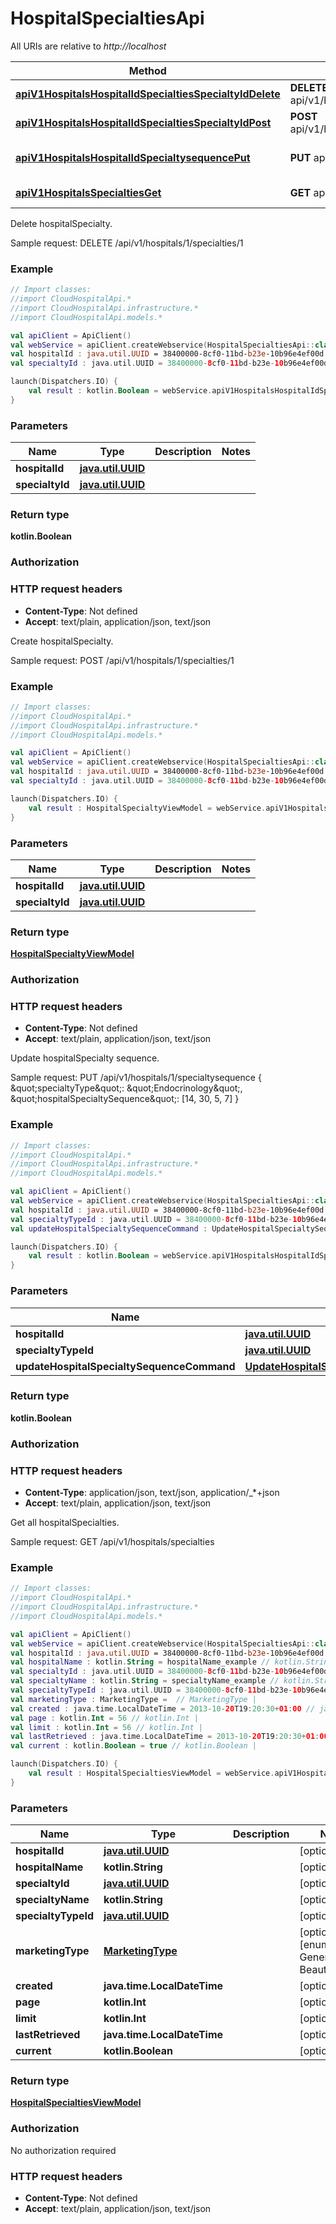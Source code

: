 # HospitalSpecialtiesApi

All URIs are relative to *http://localhost*

Method | HTTP request | Description
------------- | ------------- | -------------
[**apiV1HospitalsHospitalIdSpecialtiesSpecialtyIdDelete**](HospitalSpecialtiesApi.md#apiV1HospitalsHospitalIdSpecialtiesSpecialtyIdDelete) | **DELETE** api/v1/hospitals/{hospitalId}/specialties/{specialtyId} | Delete hospitalSpecialty.
[**apiV1HospitalsHospitalIdSpecialtiesSpecialtyIdPost**](HospitalSpecialtiesApi.md#apiV1HospitalsHospitalIdSpecialtiesSpecialtyIdPost) | **POST** api/v1/hospitals/{hospitalId}/specialties/{specialtyId} | Create hospitalSpecialty.
[**apiV1HospitalsHospitalIdSpecialtysequencePut**](HospitalSpecialtiesApi.md#apiV1HospitalsHospitalIdSpecialtysequencePut) | **PUT** api/v1/hospitals/{hospitalId}/specialtysequence | Update hospitalSpecialty sequence.
[**apiV1HospitalsSpecialtiesGet**](HospitalSpecialtiesApi.md#apiV1HospitalsSpecialtiesGet) | **GET** api/v1/hospitals/specialties | Get all hospitalSpecialties.



Delete hospitalSpecialty.

Sample request:        DELETE /api/v1/hospitals/1/specialties/1

### Example
```kotlin
// Import classes:
//import CloudHospitalApi.*
//import CloudHospitalApi.infrastructure.*
//import CloudHospitalApi.models.*

val apiClient = ApiClient()
val webService = apiClient.createWebservice(HospitalSpecialtiesApi::class.java)
val hospitalId : java.util.UUID = 38400000-8cf0-11bd-b23e-10b96e4ef00d // java.util.UUID | 
val specialtyId : java.util.UUID = 38400000-8cf0-11bd-b23e-10b96e4ef00d // java.util.UUID | 

launch(Dispatchers.IO) {
    val result : kotlin.Boolean = webService.apiV1HospitalsHospitalIdSpecialtiesSpecialtyIdDelete(hospitalId, specialtyId)
}
```

### Parameters

Name | Type | Description  | Notes
------------- | ------------- | ------------- | -------------
 **hospitalId** | [**java.util.UUID**](.md)|  |
 **specialtyId** | [**java.util.UUID**](.md)|  |

### Return type

**kotlin.Boolean**

### Authorization



### HTTP request headers

 - **Content-Type**: Not defined
 - **Accept**: text/plain, application/json, text/json


Create hospitalSpecialty.

Sample request:        POST /api/v1/hospitals/1/specialties/1

### Example
```kotlin
// Import classes:
//import CloudHospitalApi.*
//import CloudHospitalApi.infrastructure.*
//import CloudHospitalApi.models.*

val apiClient = ApiClient()
val webService = apiClient.createWebservice(HospitalSpecialtiesApi::class.java)
val hospitalId : java.util.UUID = 38400000-8cf0-11bd-b23e-10b96e4ef00d // java.util.UUID | 
val specialtyId : java.util.UUID = 38400000-8cf0-11bd-b23e-10b96e4ef00d // java.util.UUID | 

launch(Dispatchers.IO) {
    val result : HospitalSpecialtyViewModel = webService.apiV1HospitalsHospitalIdSpecialtiesSpecialtyIdPost(hospitalId, specialtyId)
}
```

### Parameters

Name | Type | Description  | Notes
------------- | ------------- | ------------- | -------------
 **hospitalId** | [**java.util.UUID**](.md)|  |
 **specialtyId** | [**java.util.UUID**](.md)|  |

### Return type

[**HospitalSpecialtyViewModel**](HospitalSpecialtyViewModel.md)

### Authorization



### HTTP request headers

 - **Content-Type**: Not defined
 - **Accept**: text/plain, application/json, text/json


Update hospitalSpecialty sequence.

Sample request:        PUT /api/v1/hospitals/1/specialtysequence      {          \&quot;specialtyType\&quot;: \&quot;Endocrinology\&quot;,          \&quot;hospitalSpecialtySequence\&quot;: [14, 30, 5, 7]      }

### Example
```kotlin
// Import classes:
//import CloudHospitalApi.*
//import CloudHospitalApi.infrastructure.*
//import CloudHospitalApi.models.*

val apiClient = ApiClient()
val webService = apiClient.createWebservice(HospitalSpecialtiesApi::class.java)
val hospitalId : java.util.UUID = 38400000-8cf0-11bd-b23e-10b96e4ef00d // java.util.UUID | 
val specialtyTypeId : java.util.UUID = 38400000-8cf0-11bd-b23e-10b96e4ef00d // java.util.UUID | 
val updateHospitalSpecialtySequenceCommand : UpdateHospitalSpecialtySequenceCommand =  // UpdateHospitalSpecialtySequenceCommand | 

launch(Dispatchers.IO) {
    val result : kotlin.Boolean = webService.apiV1HospitalsHospitalIdSpecialtysequencePut(hospitalId, specialtyTypeId, updateHospitalSpecialtySequenceCommand)
}
```

### Parameters

Name | Type | Description  | Notes
------------- | ------------- | ------------- | -------------
 **hospitalId** | [**java.util.UUID**](.md)|  |
 **specialtyTypeId** | [**java.util.UUID**](.md)|  |
 **updateHospitalSpecialtySequenceCommand** | [**UpdateHospitalSpecialtySequenceCommand**](UpdateHospitalSpecialtySequenceCommand.md)|  | [optional]

### Return type

**kotlin.Boolean**

### Authorization



### HTTP request headers

 - **Content-Type**: application/json, text/json, application/_*+json
 - **Accept**: text/plain, application/json, text/json


Get all hospitalSpecialties.

Sample request:        GET /api/v1/hospitals/specialties

### Example
```kotlin
// Import classes:
//import CloudHospitalApi.*
//import CloudHospitalApi.infrastructure.*
//import CloudHospitalApi.models.*

val apiClient = ApiClient()
val webService = apiClient.createWebservice(HospitalSpecialtiesApi::class.java)
val hospitalId : java.util.UUID = 38400000-8cf0-11bd-b23e-10b96e4ef00d // java.util.UUID | 
val hospitalName : kotlin.String = hospitalName_example // kotlin.String | 
val specialtyId : java.util.UUID = 38400000-8cf0-11bd-b23e-10b96e4ef00d // java.util.UUID | 
val specialtyName : kotlin.String = specialtyName_example // kotlin.String | 
val specialtyTypeId : java.util.UUID = 38400000-8cf0-11bd-b23e-10b96e4ef00d // java.util.UUID | 
val marketingType : MarketingType =  // MarketingType | 
val created : java.time.LocalDateTime = 2013-10-20T19:20:30+01:00 // java.time.LocalDateTime | 
val page : kotlin.Int = 56 // kotlin.Int | 
val limit : kotlin.Int = 56 // kotlin.Int | 
val lastRetrieved : java.time.LocalDateTime = 2013-10-20T19:20:30+01:00 // java.time.LocalDateTime | 
val current : kotlin.Boolean = true // kotlin.Boolean | 

launch(Dispatchers.IO) {
    val result : HospitalSpecialtiesViewModel = webService.apiV1HospitalsSpecialtiesGet(hospitalId, hospitalName, specialtyId, specialtyName, specialtyTypeId, marketingType, created, page, limit, lastRetrieved, current)
}
```

### Parameters

Name | Type | Description  | Notes
------------- | ------------- | ------------- | -------------
 **hospitalId** | [**java.util.UUID**](.md)|  | [optional]
 **hospitalName** | **kotlin.String**|  | [optional]
 **specialtyId** | [**java.util.UUID**](.md)|  | [optional]
 **specialtyName** | **kotlin.String**|  | [optional]
 **specialtyTypeId** | [**java.util.UUID**](.md)|  | [optional]
 **marketingType** | [**MarketingType**](.md)|  | [optional] [enum: Both, GeneralHealth, Beauty]
 **created** | **java.time.LocalDateTime**|  | [optional]
 **page** | **kotlin.Int**|  | [optional]
 **limit** | **kotlin.Int**|  | [optional]
 **lastRetrieved** | **java.time.LocalDateTime**|  | [optional]
 **current** | **kotlin.Boolean**|  | [optional]

### Return type

[**HospitalSpecialtiesViewModel**](HospitalSpecialtiesViewModel.md)

### Authorization

No authorization required

### HTTP request headers

 - **Content-Type**: Not defined
 - **Accept**: text/plain, application/json, text/json

